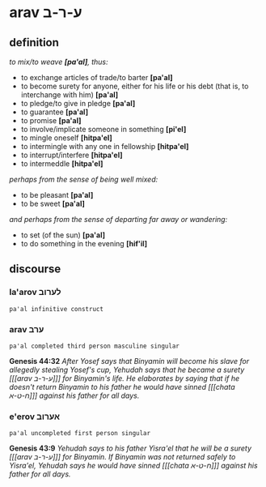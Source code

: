# arav ע-ר-ב

## definition

*to mix/to weave **\[pa'al\]**, thus:*

- to exchange articles of trade/to barter **\[pa'al\]**
- to become surety for anyone, either for his life or his debt (that is, to interchange with him) **\[pa'al\]**
- to pledge/to give in pledge **\[pa'al\]**
- to guarantee **\[pa'al\]**
- to promise  **\[pa'al\]**
- to involve/implicate someone in something **\[pi'el\]**
- to mingle oneself **\[hitpa'el\]**
- to intermingle with any one in fellowship **\[hitpa'el\]**
- to interrupt/interfere **\[hitpa'el\]**
- to intermeddle **\[hitpa'el\]**

*perhaps from the sense of being well mixed:*

- to be pleasant **\[pa'al\]**
- to be sweet **\[pa'al\]**

*and perhaps from the sense of departing far away or wandering:*

- to set (of the sun) **\[pa'al\]**
- to do something in the evening **\[hif'il\]**

## discourse

### la'arov לערוב

	pa'al infinitive construct

### arav ערב

	pa'al completed third person masculine singular

**Genesis 44:32**
*After Yosef says that Binyamin will become his slave for allegedly stealing Yosef's cup, Yehudah says that he became a surety \[[[arav ע-ר-ב]]\] for Binyamin's life. He elaborates by saying that if he doesn't return Binyamin to his father he would have sinned \[[[chata ח-ט-א]]\] against his father for all days.*

### e'erov אערוב

	pa'al uncompleted first person singular

**Genesis 43:9**
*Yehudah says to his father Yisra'el that he will be a surety \[[[arav ע-ר-ב]]\] for Binyamin. If Binyamin was not returned safely to Yisra'el, Yehudah says he would have sinned \[[[chata ח-ט-א]]\] against his father for all days.*